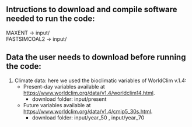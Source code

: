## Intructions to download and compile software needed to run the code:
MAXENT -> input/  
FASTSIMCOAL2 -> input/  

## Data the user needs to download before running the code:
1) Climate data: here we used the bioclimatic variables of WorldClim v.1.4:
    - Present-day variables available at https://www.worldclim.org/data/v1.4/worldclim14.html.
      - download folder: input/present
    - Future variables available at https://www.worldclim.org/data/v1.4/cmip5_30s.html. 
      - download folder: input/year_50 , input/year_70
